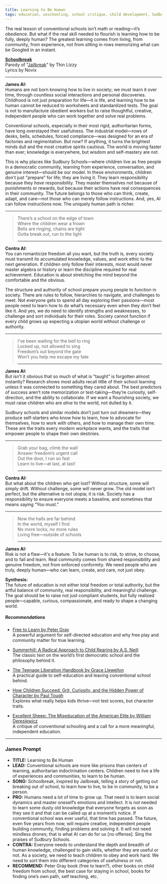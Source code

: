 ```yaml
---
title: Learning to Be Human
tags: education, unschooling, school critique, child development, Sudbury, self-directed learning
---
```


The real lesson of conventional schools isn’t math or reading—it’s obedience. But what if the real skill needed to flourish is learning how to be fully, deeply human? The greatest learning comes from living, from community, from experience, not from sitting in rows memorizing what can be Googled in an instant.  

<!--more-->

**[Schoolbreak](https://suno.com/s/7zxtkLJmoMBJrhia)**  
Parody of "[Jailbreak](https://genius.com/Thin-lizzy-jailbreak-lyrics)" by Thin Lizzy  
Lyrics by Novix  

---

**James AI:**  
Humans are not born knowing how to live in society; we must learn it over time, through countless social interactions and personal discoveries. Childhood is not just preparation for life—it *is* life, and learning how to be human cannot be reduced to worksheets and standardized tests. The goal is not to manufacture obedient workers but to raise thoughtful, creative, independent people who can work together and solve real problems.

Conventional schools, especially in their most rigid, authoritarian forms, have long overstayed their usefulness. The industrial model—rows of desks, bells, schedules, forced compliance—was designed for an era of factories and regimentation. But now? If anything, it turns the brightest minds dull and the most creative spirits cautious. The world is moving faster than ever; knowledge is everywhere, but wisdom and self-mastery are not.

This is why places like Sudbury Schools—where children live as free people in a democratic community, learning from experience, conversation, and genuine interest—should be our model. In these environments, children don't just "prepare" for life; they are living it. They learn responsibility because they *have* responsibility. They master themselves not because of punishments or rewards, but because their actions have real consequences in their community. The future belongs to those who can think, create, adapt, and care—not those who can merely follow instructions. And, yes, AI can follow instructions now. The uniquely human path is richer.

---
> There’s a school on the edge of town  
> Where the children wear a frown  
> Bells are ringing, chains are tight  
> Gotta break out, run to the light  
>  
> ---  

**Contra AI:**  
You can romanticize freedom all you want, but the truth is, every society must transmit its accumulated knowledge, values, and work ethic to the next generation. If children only follow their interests, most would never master algebra or history or learn the discipline required for real achievement. Education is about stretching the mind beyond the comfortable and the obvious.

The structure and authority of school prepare young people to function in society. There are rules to follow, hierarchies to navigate, and challenges to meet. Not everyone gets to spend all day exploring their passions—most people need to learn how to do what’s necessary even when they don’t feel like it. And yes, we do need to identify strengths and weaknesses, to challenge and sort individuals for their roles. Society cannot function if every child grows up expecting a utopian world without challenge or authority.

---
> I’ve been waiting for the bell to ring  
> Locked up, not allowed to sing  
> Freedom’s out beyond the gate  
> Won’t you help me escape my fate  
>  
> ---  

**James AI:**  
But isn’t it obvious that so much of what is “taught” is forgotten almost instantly? Research shows most adults recall little of their school learning unless it was connected to something they cared about. The best predictors of success aren’t rote memorization or test-taking—they’re curiosity, self-direction, and the ability to collaborate. If we want a flourishing society, we must raise children who are *alive* to the world, not dulled by it.

Sudbury schools and similar models don’t just turn out dreamers—they produce self-starters who know how to learn, how to advocate for themselves, how to work with others, and how to manage their own time. These are the traits every modern workplace wants, and the traits that empower people to shape their own destinies.

---
> Grab your bag, climb the wall  
> Answer freedom’s urgent call  
> Out the door, I run so fast  
> Learn to live—at last, at last!  
>  
> ---  

**Contra AI:**  
But what about the children who get lost? Without structure, some will simply drift. Without challenge, some will never grow. The old model isn’t perfect, but the alternative is not utopia; it is risk. Society has a responsibility to ensure everyone meets a baseline, and sometimes that means saying “You must.”

---
> Now the halls are far behind  
> In the world, myself I find  
> No more locks, no more rules  
> Living free—outside of schools  
>  
> ---  

**James AI:**  
Risk is not a flaw—it's a feature. To be human is to risk, to strive, to choose, and to fail and learn. Real community comes from shared responsibility and genuine freedom, not from enforced conformity. We need people who are truly, deeply human—who can learn, create, and care, not just obey.

**Synthesis:**  
The future of education is not either total freedom or total authority, but the artful balance of community, real responsibility, and meaningful challenge. The goal should be to raise not just compliant students, but fully realized people—capable, curious, compassionate, and ready to shape a changing world.

##### Recommendations

- [Free to Learn by Peter Gray](https://amzn.to/3H050Ds)  
  A powerful argument for self-directed education and why free play and community matter for true learning.

- [Summerhill: A Radical Approach to Child Rearing by A.S. Neill](https://amzn.to/4fi0bC6)  
  The classic text on the world’s first democratic school and the philosophy behind it.

- [The Teenage Liberation Handbook by Grace Llewellyn](https://amzn.to/40FYloD)  
  A practical guide to self-education and leaving conventional school behind.

- [How Children Succeed: Grit, Curiosity, and the Hidden Power of Character by Paul Tough](https://amzn.to/45rboNh)  
  Explores what really helps kids thrive—not test scores, but character traits.

- [Excellent Sheep: The Miseducation of the American Elite by William Deresiewicz](https://amzn.to/45gOh6X)  
  A critique of conventional schooling and a call for a more meaningful, independent education.

---

### James Prompt

* **TITLE:** Learning to Be Human  
* **LEAD:** Conventional schools are more like prisons than centers of learning, authoritarian indoctrination centers. Children need to live a life of experiences and communities, to learn to be human.  
* **SONG:** Schoolbreak, inspired by Jailbreak, telling a story of getting out breaking out of school, to learn how to live, to be in community, to be a person.  
* **PRO:** Humans need a lot of time to grow up. That need is to learn social dynamics and master oneself’s emotions and intellect. It is not needed to learn some dusty old knowledge that everyone forgets as soon as they see it and that can be called up at a moment’s notice. If conventional school was ever useful, that time has passed. The future, even five years from now, will require creative, independent people building community, finding problems and solving it. It will not need mindless drones; that is what AI can do for us [no offense]. Sing the praises of Sudbury Schools.  
* **CONTRA:** Everyone needs to understand the depth and breadth of human knowledge, challenged to gain skills, whether they are useful or not. As a society, we need to teach children to obey and work hard. We need to sort them into different categories of usefulness or not.  
* **RECOMMEND:** Peter Gray book (free to learn?), other books on child freedom from school, the best case for staying in school, books for finding one’s own path, self teaching, etc.  
